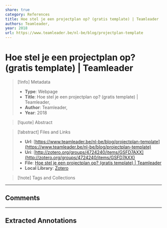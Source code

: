 ```yaml
---
share: true
category: References
title: Hoe stel je een projectplan op? (gratis template) | Teamleader
authors: Teamleader,
year: 2018
url: https://www.teamleader.be/nl-be/blog/projectplan-template
---
```

  
# Hoe stel je een projectplan op? (gratis template) | Teamleader  
  
> [!info] Metadata  
> - **Type**: Webpage  
> - **Title**: Hoe stel je een projectplan op? (gratis template) | Teamleader,   
> - **Author**: Teamleader,  
> - **Year**: 2018   
  
> [!quote] Abstract  
  
> [!abstract] Files and Links  
> - **Url**: [https://www.teamleader.be/nl-be/blog/projectplan-template](https://www.teamleader.be/nl-be/blog/projectplan-template)  
> - **Uri**: [http://zotero.org/groups/4724240/items/GSFD7AXX](http://zotero.org/groups/4724240/items/GSFD7AXX)  
> - **File**: [Hoe stel je een projectplan op? (gratis template) | Teamleader](file:///C:%5CUsers%5C20003936%5CZotero%5Cstorage%5C4JZHPGTY%5Cprojectplan-template.html)  
> - **Local Library**: [Zotero](zotero://select/groups/4724240/items/GSFD7AXX)  
  
> [!note] Tags and Collections  
  
  
----  
  
## Comments  
  
  
  
----  
  
## Extracted Annotations  
  
